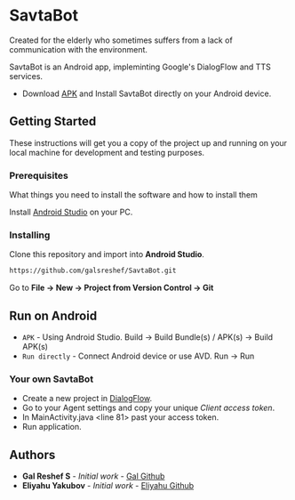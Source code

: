 # SavtaBot

Created for the elderly who sometimes suffers from a lack of communication with the environment.

SavtaBot is an Android app, impleminting Google's DialogFlow and TTS services.

- Download [APK](https://github.com/galsreshef/SavtaBot/blob/master/SavtaBot%201.2%20Submit.apk) and Install SavtaBot directly on your Android device.
## Getting Started

These instructions will get you a copy of the project up and running on your local machine for development and testing purposes.

### Prerequisites

What things you need to install the software and how to install them

Install [Android Studio](https://developer.android.com/studio) on your PC.


### Installing

Clone this repository and import into **Android Studio**.
```bash
https://github.com/galsreshef/SavtaBot.git
```
Go to **File -> New -> Project from Version Control -> Git**

## Run on Android

-	`APK` - Using Android Studio. Build -> Build Bundle(s) / APK(s) -> Build APK(s)
-	`Run directly` -  Connect Android device or use AVD. Run -> Run 

### Your own SavtaBot

- Create a new project in [DialogFlow](https://dialogflow.cloud.google.com).
- Go to your Agent settings and copy your unique *Client access token*.
- In MainActivity.java <line 81> past your access token.
- Run application.

## Authors

* **Gal Reshef S** - *Initial work* - [Gal Github](https://github.com/galsreshef)
* **Eliyahu Yakubov** - *Initial work* - [Eliyahu Github](https://github.com/EliYakubov7)
